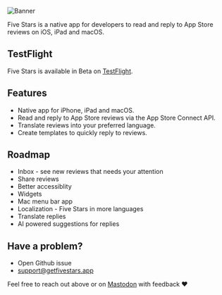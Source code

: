 ![Banner](https://github.com/mathiasemil/FiveStars/assets/45195563/cb7718ac-a8a2-4004-bd8e-b4b710fb2f8b)

Five Stars is a native app for developers to read and reply to App Store reviews on iOS, iPad and macOS.

## TestFlight
Five Stars is available in Beta on [TestFlight](https://testflight.apple.com/join/tiCKUbz5).

## Features
* Native app for iPhone, iPad and macOS.
* Read and reply to App Store reviews via the App Store Connect API.
* Translate reviews into your preferred language.
* Create templates to quickly reply to reviews.

## Roadmap
* Inbox - see new reviews that needs your attention
* Share reviews
* Better accessiblity
* Widgets
* Mac menu bar app
* Localization - Five Stars in more languages
* Translate replies
* AI powered suggestions for replies

## Have a problem?
* Open Github issue
* support@getfivestars.app

Feel free to reach out above or on [Mastodon](https://mas.to/@mathiasemil) with feedback ❤️
